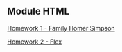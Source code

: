## Module HTML
[Homework 1 - Family Homer Simpson](https://iguides.github.io/okten-web/html/lesson1/index.html)

[Homework 2 - Flex](https://iguides.github.io/okten-web/html/lesson2/index.html)
